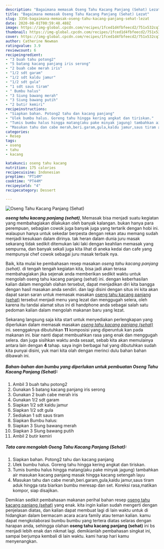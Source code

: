 ```yaml
---
description: "Bagaimana memasak Oseng Tahu Kacang Panjang (Sehat) Lezat"
title: "Bagaimana memasak Oseng Tahu Kacang Panjang (Sehat) Lezat"
slug: 3356-bagaimana-memasak-oseng-tahu-kacang-panjang-sehat-lezat
date: 2020-08-01T00:59:48.488Z
image: https://img-global.cpcdn.com/recipes/1fced1d4fbfeecd2/751x532cq70/oseng-tahu-kacang-panjang-sehat-foto-resep-utama.jpg
thumbnail: https://img-global.cpcdn.com/recipes/1fced1d4fbfeecd2/751x532cq70/oseng-tahu-kacang-panjang-sehat-foto-resep-utama.jpg
cover: https://img-global.cpcdn.com/recipes/1fced1d4fbfeecd2/751x532cq70/oseng-tahu-kacang-panjang-sehat-foto-resep-utama.jpg
author: Catherine Newman
ratingvalue: 3.9
reviewcount: 6
recipeingredient:
- "3 buah tahu potong2"
- "5 batang kacang panjang iris serong"
- "2 buah cabe merah iris"
- "1/2 sdt garam"
- "1/2 sdt kaldu jamur"
- "1/2 sdt gula"
- "1 sdt saus tiram"
- " Bumbu halus"
- "3 Siung bawang merah"
- "3 Siung bawang putih"
- "2 butir kemiri"
recipeinstructions:
- "Siapkan bahan. Potong2 tahu dan kacang panjang"
- "Ulek bumbu halus. Goreng tahu hingga kering angkat dan tiriskan."
- "Tumis bumbu halus hingga matang(aku pake minyak jagung) tambahkan air masukan kacang panjang masak hingga kacang setengah layu"
- "Masukan tahu dan cabe merah,beri.garam,gula,kaldu jamur,saus tiram aduk hingga rata biarkan bumbu meresap dan set. Koreksi rasa,matikan kompor, siap disajikan."
categories:
- Resep
tags:
- oseng
- tahu
- kacang

katakunci: oseng tahu kacang 
nutrition: 175 calories
recipecuisine: Indonesian
preptime: "PT14M"
cooktime: "PT44M"
recipeyield: "4"
recipecategory: Dessert

---
```



![Oseng Tahu Kacang Panjang (Sehat)](https://img-global.cpcdn.com/recipes/1fced1d4fbfeecd2/751x532cq70/oseng-tahu-kacang-panjang-sehat-foto-resep-utama.jpg)

<b><i>oseng tahu kacang panjang (sehat)</i></b>, Memasak bisa menjadi suatu kegiatan yang membahagiakan dilakukan oleh banyak kalangan. bukan hanya para perempuan, sebagian cowok juga banyak juga yang tertarik dengan hobi ini. walaupun hanya untuk sekedar berpesta dengan rekan atau memang sudah menjadi kesukaan dalam dirinya. tak heran dalam dunia juru masak sekarang tidak sedikit ditemukan laki laki dengan keahlian memasak yang sempurna, dan banyak sekali juga kita lihat di aneka kedai dan cafe yang mempunyai chef cowok sebagai juru masak terbaik nya.



Baik, kita mulai ke pembahasan resep masakan <i>oseng tahu kacang panjang (sehat)</i>. di tengah tengah kegiatan kita, bisa jadi akan terasa membahagiakan jika sejenak anda memberikan sedikit waktu untuk mengolah oseng tahu kacang panjang (sehat) ini. dengan keberhasilan kalian dalam mengolah olahan tersebut, dapat menjadikan diri kita bangga dengan hasil masakan anda sendiri. dan lagi disini dengan situs ini kita akan dapat saran saran untuk memasak masakan <u>oseng tahu kacang panjang (sehat)</u> tersebut menjadi menu yang lezat dan menggugah selera, oleh karena itu tandai alamat situs ini di handphone anda sebagai salah satu pedoman kalian dalam mengolah makanan baru yang lezat.


Sekarang langsung saja kita start untuk menyediakan perlengkapan yang diperlukan dalam memasak masakan <u><i>oseng tahu kacang panjang (sehat)</i></u> ini. seenggaknya dibutuhkan <b>11</b> komposisi yang diperuntuk kan pada makanan ini. biar nanti dapat membuahkan rasa yang enak dan menggugah selera. dan juga sisihkan waktu anda sesaat, sebab kita akan memulainya antara lain dengan <b>4</b> tahap. saya ingin berbagai hal yang dibutuhkan sudah kita punyai disini, yuk mari kita olah dengan merinci dulu bahan bahan dibawah ini.

<!--inarticleads1-->

##### Bahan-bahan dan bumbu yang diperlukan untuk pembuatan Oseng Tahu Kacang Panjang (Sehat):

1. Ambil 3 buah tahu potong2
1. Gunakan 5 batang kacang panjang iris serong
1. Gunakan 2 buah cabe merah iris
1. Gunakan 1/2 sdt garam
1. Siapkan 1/2 sdt kaldu jamur
1. Siapkan 1/2 sdt gula
1. Sediakan 1 sdt saus tiram
1. Siapkan  Bumbu halus:
1. Siapkan 3 Siung bawang merah
1. Siapkan 3 Siung bawang putih
1. Ambil 2 butir kemiri




<!--inarticleads2-->

##### Tata cara mengolah Oseng Tahu Kacang Panjang (Sehat):

1. Siapkan bahan. Potong2 tahu dan kacang panjang
1. Ulek bumbu halus. Goreng tahu hingga kering angkat dan tiriskan.
1. Tumis bumbu halus hingga matang(aku pake minyak jagung) tambahkan air masukan kacang panjang masak hingga kacang setengah layu
1. Masukan tahu dan cabe merah,beri.garam,gula,kaldu jamur,saus tiram aduk hingga rata biarkan bumbu meresap dan set. Koreksi rasa,matikan kompor, siap disajikan.




Demikian sedikit pembahasan makanan perihal bahan resep <u>oseng tahu kacang panjang (sehat)</u> yang enak. kita ingin kalian sudah mengerti dengan penjelasan diatas, dan kalian dapat membuat lagi di lain waktu untuk di hidangkan dalam bermacam acara acara family atau teman kalian. kamu dapat mengkolaborasi bumbu bumbu yang tertera diatas selaras dengan harapan anda, sehingga olahan <b>oseng tahu kacang panjang (sehat)</b> ini bs menjadi lebih enak dan nikmat lagi. demikianlah pembahasan singkat ini, sampai berjumpa kembali di lain waktu. kami harap hari kamu menyenangkan.
